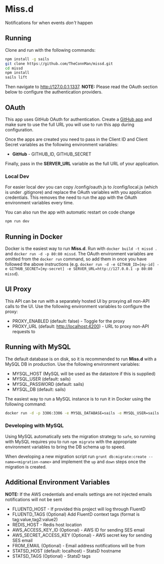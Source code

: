 # Miss.d

Notifications for when events _don't_ happen

## Running

Clone and run with the following commands:

```bash
npm install -g sails
git clone https://github.com/TheConnMan/missd.git
cd missd
npm install
sails lift
```

Then navigate to <http://127.0.0.1:1337>. **NOTE:** Please read the OAuth section below to configure the authentication providers.

## OAuth

This app uses GitHub OAuth for authentication. Create a [GitHub app](https://github.com/settings/applications/new) and make sure to use the full URL you will use to run this app during configuration.

Once the apps are created you need to pass in the Client ID and Client Secret variables as the following environment variables:

- **GitHub** - GITHUB_ID, GITHUB_SECRET

Finally, pass in the **SERVER_URL** variable as the full URL of your application.

### Local Dev

For easier local dev you can copy /config/oauth.js to /config/local.js (which is under .gitignore) and replace the OAuth variables with you application credentials. This removes the need to run the app with the OAuth environment variables every time.

You can also run the app with automatic restart on code change

```bash
npm run dev
```

## Running in Docker

Docker is the easiest way to run **Miss.d**. Run with `docker build -t missd .` and `docker run -d -p 80:80 missd`. The OAuth environment variables are omitted from the `docker run` command, so add them in once you have followed the above instructions (e.g. `docker run -d -e GITHUB_ID=[my-id] -e GITHUB_SECRET=[my-secret] -e SERVER_URL=http://127.0.0.1 -p 80:80 missd`).

## UI Proxy

This API can be run with a separately hosted UI by proxying all non-API calls to the UI. Use the following environment variables to configure the proxy:

- PROXY_ENABLED (default: false) - Toggle for the proxy
- PROXY_URL (default: <http://localhost:4200>) - URL to proxy non-API requests to

## Running with MySQL

The default database is on disk, so it is recommended to run **Miss.d** with a MySQL DB in production. Use the following environment variables:

- MYSQL_HOST (MySQL will be used as the datastore if this is supplied)
- MYSQL_USER (default: sails)
- MYSQL_PASSWORD (default: sails)
- MYSQL_DB (default: sails)

The easiest way to run a MySQL instance is to run it in Docker using the following command:

```bash
docker run -d -p 3306:3306 -e MYSQL_DATABASE=sails -e MYSQL_USER=sails -e MYSQL_PASSWORD=sails -e MYSQL_RANDOM_ROOT_PASSWORD=true mysql
```

### Developing with MySQL

Using MySQL automatically sets the migration strategy to `safe`, so running with MySQL requires you to run `npm migrate` with the appropriate environment variables to bring the DB schema up to speed.

When developing a new migration script run `grunt db:migrate:create --name=<migration-name>` and implement the `up` and `down` steps once the migration is created.

## Additional Environment Variables

**NOTE:** If the AWS credentials and emails settings are not injected emails notifications will not be sent

- FLUENTD_HOST - If provided this project will log through FluentD
- FLUENTD_TAGS (Optional) Add FluentD context tags (format is tag:value,tag2:value2)
- REDIS_HOST - Redis host location
- AWS_ACCESS_KEY_ID (Optional) - AWS ID for sending SES email
- AWS_SECRET_ACCESS_KEY (Optional) - AWS secret key for sending SES email
- FROM_EMAIL (Optional) - Email address notifications will be from
- STATSD_HOST (default: localhost) - StatsD hostname
- STATSD_TAGS (Optional) - StatsD tags
